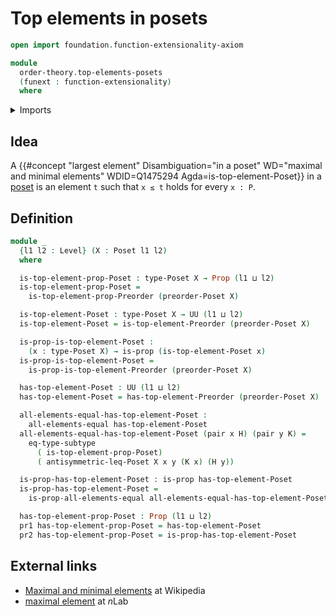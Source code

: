 # Top elements in posets

```agda
open import foundation.function-extensionality-axiom

module
  order-theory.top-elements-posets
  (funext : function-extensionality)
  where
```

<details><summary>Imports</summary>

```agda
open import foundation.dependent-pair-types
open import foundation.propositions funext
open import foundation.subtypes funext
open import foundation.universe-levels

open import order-theory.posets funext
open import order-theory.top-elements-preorders funext
```

</details>

## Idea

A
{{#concept "largest element" Disambiguation="in a poset" WD="maximal and minimal elements" WDID=Q1475294 Agda=is-top-element-Poset}}
in a [poset](order-theory.posets.md) is an element `t` such that `x ≤ t` holds
for every `x : P`.

## Definition

```agda
module _
  {l1 l2 : Level} (X : Poset l1 l2)
  where

  is-top-element-prop-Poset : type-Poset X → Prop (l1 ⊔ l2)
  is-top-element-prop-Poset =
    is-top-element-prop-Preorder (preorder-Poset X)

  is-top-element-Poset : type-Poset X → UU (l1 ⊔ l2)
  is-top-element-Poset = is-top-element-Preorder (preorder-Poset X)

  is-prop-is-top-element-Poset :
    (x : type-Poset X) → is-prop (is-top-element-Poset x)
  is-prop-is-top-element-Poset =
    is-prop-is-top-element-Preorder (preorder-Poset X)

  has-top-element-Poset : UU (l1 ⊔ l2)
  has-top-element-Poset = has-top-element-Preorder (preorder-Poset X)

  all-elements-equal-has-top-element-Poset :
    all-elements-equal has-top-element-Poset
  all-elements-equal-has-top-element-Poset (pair x H) (pair y K) =
    eq-type-subtype
      ( is-top-element-prop-Poset)
      ( antisymmetric-leq-Poset X x y (K x) (H y))

  is-prop-has-top-element-Poset : is-prop has-top-element-Poset
  is-prop-has-top-element-Poset =
    is-prop-all-elements-equal all-elements-equal-has-top-element-Poset

  has-top-element-prop-Poset : Prop (l1 ⊔ l2)
  pr1 has-top-element-prop-Poset = has-top-element-Poset
  pr2 has-top-element-prop-Poset = is-prop-has-top-element-Poset
```

## External links

- [Maximal and minimal elements](https://en.wikipedia.org/wiki/Maximal_and_minimal_elements)
  at Wikipedia
- [maximal element](https://ncatlab.org/nlab/show/maximal+element) at $n$Lab
